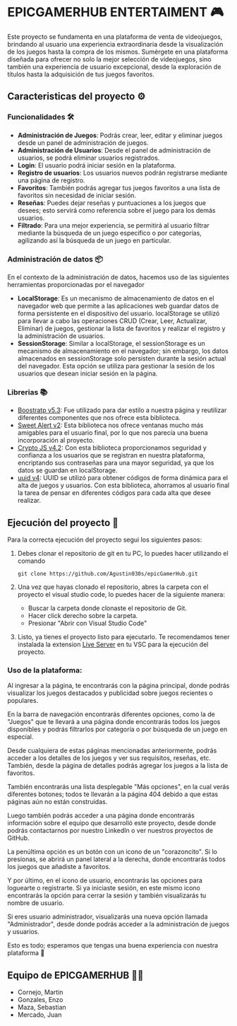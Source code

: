 # EPICGAMERHUB ENTERTAIMENT 🎮

Este proyecto se fundamenta en una plataforma de venta de videojuegos, brindando al usuario una experiencia extraordinaria desde la visualización de los juegos hasta la compra de los mismos. Sumérgete en una plataforma diseñada para ofrecer no solo la mejor selección de videojuegos, sino también una experiencia de usuario excepcional, desde la exploración de títulos hasta la adquisición de tus juegos favoritos.

## Caracteristicas del proyecto ⚙️
### Funcionalidades 🛠️
- **Administración de Juegos**: Podrás crear, leer, editar y eliminar juegos desde un panel de administración de juegos.
- **Administración de Usuarios**: Desde el panel de administración de usuarios, se podrá eliminar usuarios registrados.
- **Login**: El usuario podrá iniciar sesión en la plataforma.
- **Registro de usuarios**: Los usuarios nuevos podrán registrarse mediante una página de registro.
- **Favoritos**: También podrás agregar tus juegos favoritos a una lista de favoritos sin necesidad de iniciar sesión.
- **Reseñas**: Puedes dejar reseñas y puntuaciones a los juegos que desees; esto servirá como referencia sobre el juego para los demás usuarios.
- **Filtrado**: Para una mejor experiencia, se permitirá al usuario filtrar mediante la búsqueda de un juego específico o por categorías, agilizando así la búsqueda de un juego en particular.
### Administración de datos 📦
En el contexto de la administración de datos, hacemos uso de las siguientes herramientas proporcionadas por el navegador

- **LocalStorage**: Es un mecanismo de almacenamiento de datos en el navegador web que permite a las aplicaciones web guardar datos de forma persistente en el dispositivo del usuario. localStorage se utilizó para llevar a cabo las operaciones CRUD (Crear, Leer, Actualizar, Eliminar) de juegos, gestionar la lista de favoritos y realizar el registro y la administración de usuarios.
- **SessionStorage**: Similar a localStorage, el sessionStorage es un mecanismo de almacenamiento en el navegador; sin embargo, los datos almacenados en sessionStorage solo persisten durante la sesión actual del navegador. Esta opción se utiliza para gestionar la sesión de los usuarios que desean iniciar sesión en la página.

### Librerias 📚

- [Boostratp v5.3](https://getbootstrap.com/): Fue utilizado para dar estilo a nuestra página y reutilizar diferentes componentes que nos ofrece esta biblioteca.
- [Sweet Alert v2](https://sweetalert2.github.io/): Esta biblioteca nos ofrece ventanas mucho más amigables para el usuario final, por lo que nos parecía una buena incorporación al proyecto.
- [Crypto JS v4.2](https://cryptojs.gitbook.io/docs/): Con esta biblioteca proporcionamos seguridad y confianza a los usuarios que se registran en nuestra plataforma, encriptando sus contraseñas para una mayor seguridad, ya que los datos se guardan en localStorage.
- [uuid v4](https://www.uuidgenerator.net/version4): UUID se utilizó para obtener códigos de forma dinámica para el alta de juegos y usuarios. Con esta biblioteca, ahorramos al usuario final la tarea de pensar en diferentes códigos para cada alta que desee realizar.

## Ejecución del proyecto 🚀
Para la correcta ejecución del proyecto segui los siguientes pasos:

1. Debes clonar el repositorio de git en tu PC, lo puedes hacer utilizando el comando 

    ```git clone https://github.com/Agustin030s/epicGamerHub.git```

2. Una vez que hayas clonado el repositorio, abres la carpeta con el proyecto el visual studio code, lo puedes hacer de la siguiente manera:

    - Buscar la carpeta donde clonaste el repositorio de Git.
    - Hacer click derecho sobre la carpeta.
    - Presionar "Abrir con Visual Studio Code"

3. Listo, ya tienes el proyecto listo para ejecutarlo. Te recomendamos tener instalada la extension [Live Server](https://marketplace.visualstudio.com/items?itemName=ritwickdey.LiveServer) en tu VSC para la ejecución del proyecto.

### Uso de la plataforma:

Al ingresar a la página, te encontrarás con la página principal, donde podrás visualizar los juegos destacados y publicidad sobre juegos recientes o populares.

En la barra de navegación encontrarás diferentes opciones, como la de "Juegos" que te llevará a una página donde encontrarás todos los juegos disponibles y podrás filtrarlos por categoría o por búsqueda de un juego en especial.

Desde cualquiera de estas páginas mencionadas anteriormente, podrás acceder a los detalles de los juegos y ver sus requisitos, reseñas, etc. También, desde la página de detalles podrás agregar los juegos a la lista de favoritos.

También encontrarás una lista desplegable "Más opciones", en la cual verás diferentes botones; todos te llevarán a la página 404 debido a que estas páginas aún no están construidas.

Luego también podrás acceder a una página donde encontrarás información sobre el equipo que desarrolló este proyecto, desde donde podrás contactarnos por nuestro LinkedIn o ver nuestros proyectos de GitHub.

La penúltima opción es un botón con un icono de un "corazoncito". Si lo presionas, se abrirá un panel lateral a la derecha, donde encontrarás todos los juegos que añadiste a favoritos.

Y por último, en el icono de usuario, encontrarás las opciones para loguearte o registrarte. Si ya iniciaste sesión, en este mismo icono encontrarás la opción para cerrar la sesión y también visualizarás tu nombre de usuario.

Si eres usuario administrador, visualizarás una nueva opción llamada "Administrador", desde donde podrás acceder a la administración de juegos y usuarios.

Esto es todo; esperamos que tengas una buena experiencia con nuestra plataforma 🙌

## Equipo de EPICGAMERHUB 🧑‍💻
- Cornejo, Martin
- Gonzales, Enzo
- Maza, Sebastian
- Mercado, Juan
